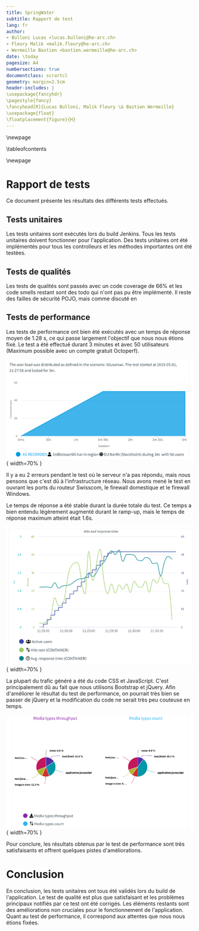 ```yaml
---
title: SpringWater
subtitle: Rapport de test
lang: fr
author:
- Bulloni Lucas <lucas.bulloni@he-arc.ch>
- Fleury Malik <malik.fleury@he-arc.ch>
- Wermeille Bastien <bastien.wermeille@he-arc.ch>
date: \today
pagesize: A4
numbersections: true
documentclass: scrartcl
geometry: margin=2.5cm
header-includes: |
\usepackage{fancyhdr}
\pagestyle{fancy}
\fancyhead[R]{Lucas Bulloni, Malik Fleury \& Bastien Wermeille}
\usepackage{float}
\floatplacement{figure}{H}
---
```


\newpage

\tableofcontents

\newpage

# Rapport de tests

Ce document présente les résultats des différents tests effectués.

## Tests unitaires

Les tests unitaires sont exécutés lors du build Jenkins. Tous les tests unitaires doivent fonctionner pour l'application. Des tests unitaires ont été implémentés pour tous les controlleurs et les méthodes importantes ont été testées.

## Tests de qualités

Les tests de qualités sont passés avec un code coverage de 66% et les code smells restant sont des todo qui n'ont pas pu être implémenté. Il reste des failles de sécurité POJO, mais comme discuté en 

## Tests de performance

Les tests de performance ont bien été exécutés avec un temps de réponse moyen de 1.28 s, ce qui passe largement l'objectif que nous nous étions fixé. Le test a été effectué durant 3 minutes et avec 50 utilisateurs (Maximum possible avec un compte gratuit Octoperf).

![Octoperf résumé](octoperf1.png){ width=70% }

Il y a eu 2 erreurs pendant le test où le serveur n'a pas répondu, mais nous pensons que c'est dû à l'infrastructure réseau. Nous avons mené le test en ouvrant les ports du routeur Swisscom, le firewall domestique et le firewall Windows.

Le temps de réponse a été stable durant la durée totale du test. Ce temps a bien entendu légèrement augmenté durant le ramp-up, mais le temps de réponse maximum atteint était 1.6s.

![Evolution du temps de réponse](octoperf2.png){ width=70% }

La plupart du trafic généré a été du code CSS et JavaScript. C'est principalement dû au fait que nous utilisons Bootstrap et jQuery. Afin d'améliorer le résultat du test de performance, on pourrait très bien se passer de jQuery et la modification du code ne serait très peu couteuse en temps.

![Répartition des ressources](octoperf3.png){ width=70% }

Pour conclure, les résultats obtenus par le test de performance sont très satisfaisants et offrent quelques pistes d'améliorations.

# Conclusion

En conclusion, les tests unitaires ont tous été validés lors du build de l'application. Le test de qualité est plus que satisfaisant et les problèmes principaux notifiés par ce test ont été corrigés. Les éléments restants sont des améliorations non cruciales pour le fonctionnement de l'application. Quant au test de performance, il correspond aux attentes que nous nous étions fixées.